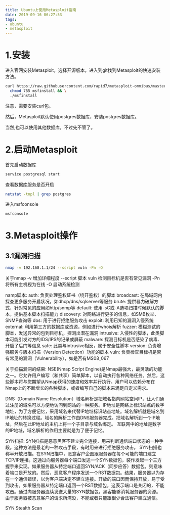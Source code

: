 ```yaml
---
title: Ubuntu上使用Metasploit指南
date: 2019-09-16 06:27:53
tags:
- ubuntu 
- metasploit
---
```

# 1.安装
进入官网安装Metasploit，选择开源版本，进入到git找到Metasploit的快速安装方法。
```bash
curl https://raw.githubusercontent.com/rapid7/metasploit-omnibus/master/config/templates/metasploit-framework-wrappers/msfupdate.erb > msfinstall && \
  chmod 755 msfinstall && \
  ./msfinstall
```
注意，需要安装curl包。

然后，Metasploit默认使用postgres数据库，安装postgres数据库。

当然,也可以使用其他数据库，不过先不管了。

# 2.启动Metasploit
首先启动数据库
```bash
service postgresql start
```
查看数据库服务是否开启
```bash
netstat -tnpl | grep postgres
```
进入msfconsole
```bash
msfconsole
```

# 3.Metasploit操作
## 3.1漏洞扫描
```bash
nmap -v 192.168.1.1/24 --script vuln -Pn -O
```
关于nmap
-v 增加详细程度
--script 脚本
vuln	检测目标机是否有常见漏洞
-Pn 	将所有主机视为在线
-O	启动系统检测

namp脚本:
auth: 负责处理鉴权证书（绕开鉴权）的脚本
broadcast: 在局域网内探查更多服务开启状况，如dhcp/dns/sqlserver等服务
brute: 提供暴力破解方式，针对常见的应用如http/snmp等
default: 使用-sC或-A选项扫描时候默认的脚本，提供基本脚本扫描能力
discovery: 对网络进行更多的信息，如SMB枚举、SNMP查询等
dos: 用于进行拒绝服务攻击
exploit: 利用已知的漏洞入侵系统
external: 利用第三方的数据库或资源，例如进行whois解析
fuzzer: 模糊测试的脚本，发送异常的包到目标机，探测出潜在漏洞 intrusive: 入侵性的脚本，此类脚本可能引发对方的IDS/IPS的记录或屏蔽
malware: 探测目标机是否感染了病毒、开启了后门等信息
safe: 此类与intrusive相反，属于安全性脚本
version: 负责增强服务与版本扫描（Version Detection）功能的脚本
vuln: 负责检查目标机是否有常见的漏洞（Vulnerability），如是否有MS08_067

关于扫描漏洞的结果:
NSE(Nmap Script Engine)是Nmap最强大，最灵活的功能之一。它允许用户编写（和共享）简单脚本，以自动执行各种网络任务。然后，这些脚本将与您期望从Nmap获得的速度和效率并行执行。用户可以依赖分布在Nmap上的不断增长的各种脚本，或者编写自己的脚本来满足自定义需求。

DNS（Domain Name Resolution）域名解析是把域名指向网站空间IP，让人们通过注册的域名可以方便地访问到网站的一种服务。IP地址是网络上标识站点的数字地址，为了方便记忆，采用域名来代替IP地址标识站点地址。域名解析就是域名到IP地址的转换过程。域名的解析工作由DNS服务器完成。把域名解析到一个IP地址，然后在此IP地址的主机上将一个子目录与域名绑定。
互联网中的地址是数字的IP地址，域名解析的作用主要就是为了便于记忆。

SYN扫描:
SYN扫描是恶意黑客不建立完全连接，用来判断通信端口状态的一种手段。这种方法是最老的一种攻击手段，有时用来进行拒绝服务攻击。
SYN扫描也称半开放扫描。在SYN扫描中，恶意客户企图跟服务器在每个可能的端口建立TCP/IP连接。这通过向服务器每个端口发送一个SYN数据包，装作发起一个三方握手来实现。如果服务器从特定端口返回SYN/ACK（同步应答）数据包，则意味着端口是开放的。然后，恶意客户程序发送一个RST数据包。结果，服务器以为存在一个通信错误，以为客户端决定不建立连接。开放的端口因而保持开放，易于受到攻击。如果服务器从特定端口返回一个RST数据包，这表示端口是关闭的，不能攻击。通过向服务器连续发送大量的SYN数据包，黑客能够消耗服务器的资源。由于服务器被恶意客户的请求所淹没，不能或者只能跟很少合法客户建立通信。

SYN Stealth Scan

